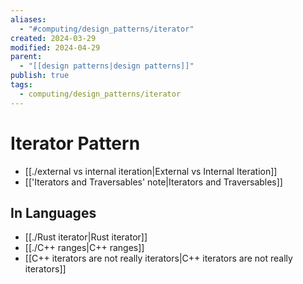 ```yaml
---
aliases:
  - "#computing/design_patterns/iterator"
created: 2024-03-29
modified: 2024-04-29
parent:
  - "[[design patterns|design patterns]]"
publish: true
tags:
  - computing/design_patterns/iterator
---
```


# Iterator Pattern
- [[./external vs internal iteration|External vs Internal Iteration]]
- [['Iterators and Traversables' note|Iterators and Traversables]]

## In Languages
- [[./Rust iterator|Rust iterator]]
- [[./C++ ranges|C++ ranges]]
- [[C++ iterators are not really iterators|C++ iterators are not really iterators]]